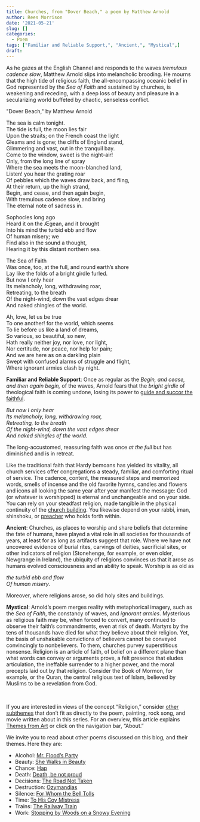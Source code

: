 ```yaml
---
title: Churches, from "Dover Beach," a poem by Matthew Arnold
author: Rees Morrison
date: '2021-05-21'
slug: []
categories:
  - Poem
tags: ["Familiar and Reliable Support,", "Ancient,", "Mystical",]
draft: 
---
```


As he gazes at the English Channel and responds to the waves *tremulous cadence slow*, Matthew Arnold slips into melancholic brooding.  He mourns that the high tide of religious faith, the all-encompassing oceanic belief in God represented by the *Sea of Faith* and sustained by churches, is weakening and receding, with a deep loss of beauty and pleasure in a secularizing world buffeted by chaotic, senseless conflict.

<!--more-->

"Dover Beach," by Matthew Arnold

The sea is calm tonight.  
The tide is full, the moon lies fair  
Upon the straits; on the French coast the light  
Gleams and is gone; the cliffs of England stand,  
Glimmering and vast, out in the tranquil bay.  
Come to the window, sweet is the night-air!  
Only, from the long line of spray  
Where the sea meets the moon-blanched land,  
Listen! you hear the grating roar  
Of pebbles which the waves draw back, and fling,  
At their return, up the high strand,  
Begin, and cease, and then again begin,  
With tremulous cadence slow, and bring  
The eternal note of sadness in.  

Sophocles long ago  
Heard it on the Ægean, and it brought  
Into his mind the turbid ebb and flow  
Of human misery; we  
Find also in the sound a thought,  
Hearing it by this distant northern sea.  

The Sea of Faith  
Was once, too, at the full, and round earth’s shore  
Lay like the folds of a bright girdle furled.  
But now I only hear  
Its melancholy, long, withdrawing roar,  
Retreating, to the breath  
Of the night-wind, down the vast edges drear  
And naked shingles of the world.       

Ah, love, let us be true  
To one another! for the world, which seems  
To lie before us like a land of dreams,  
So various, so beautiful, so new,  
Hath really neither joy, nor love, nor light,  
Nor certitude, nor peace, nor help for pain;  
And we are here as on a darkling plain  
Swept with confused alarms of struggle and flight,  
Where ignorant armies clash by night.  

**Familiar and Reliable Support**:   Once as regular as the *Begin, and cease, and then again begin,* of the waves, Arnold fears that the *bright girdle* of theological faith is coming undone, losing its power to [guide and succor the faithful](https://themesfromart.com/post/2021-05-21-churches-from-on-the-waterfront-a-movie-with-marlon-brando/churcheswaterfront/).  

*But now I only hear*  
*Its melancholy, long, withdrawing roar,*  
*Retreating, to the breath*  
*Of the night-wind, down the vast edges drear*  
*And naked shingles of the world.*       

The long-accustomed, reassuring faith was once *at the full* but has diminished and is in retreat.

Like the traditional faith that Hardy bemoans has yielded its vitality, all church services offer congregations a steady, familiar, and comforting ritual of service.  The cadence, content, the measured steps and memorized words, smells of incense and the old favorite hymns, candles and flowers and icons all looking the same year after year manifest the message: God (or whatever is worshipped) is eternal and unchangeable and on your side.  You can rely on your steadfast religion, made tangible in the physical continuity of the [church building](https://themesfromart.com/post/2021-05-21-churches-from-the-church-at-essoyes-a-painting-by-pierre-auguste-renoir/churchesrenoir/).  You likewise depend on your rabbi, iman, shinshoku, or [preacher](https://themesfromart.com/post/2021-05-21-churches-from-california-dreamin-a-song-by-the-mamas-the-papas/churchescalifornia/) who holds forth within.

**Ancient**:  Churches, as places to worship and share beliefs that determine the fate of humans, have played a vital role in all societies for thousands of years, at least for as long as artifacts suggest that role.  Where we have not uncovered evidence of burial rites, carvings of deities, sacrificial sites, or other indicators of religion (Stonehenge, for example, or even older, Newgrange in Ireland), the ubiquity of religions convinces us that it arose as humans evolved consciousness and an ability to speak.  Worship is as old as 

*the turbid ebb and flow*  
*Of human misery*.  

Moreover, where religions arose, so did holy sites and buildings.  

**Mystical**:   Arnold’s poem merges reality with metaphorical imagery, such as the *Sea of Faith*, the constancy of waves, and *ignorant armies*.  Mysterious as religious faith may be, when forced to convert, many continued to observe their faith’s commandments, even at risk of death.  Martyrs by the tens of thousands have died for what they believe about their religion.   Yet, the basis of unshakable convictions of believers cannot be conveyed convincingly to nonbelievers.  To them, churches purvey superstitious nonsense.  Religion is an article of faith, of belief on a different plane than what words can convey or arguments prove, a felt presence that eludes articulation, the ineffable surrender to a higher power, and the moral precepts laid out by that religion.  Consider the Book of Mormon, for example, or the Quran, the central religious text of Islam, believed by Muslims to be a revelation from God. 

&nbsp;

If you are interested in views of the concept “Religion,” consider [other subthemes](https://themesfromart.com/post/2021-05-21-churches-additional/churchesaddl/) that don’t fit as directly to the poem, painting, rock song, and movie written about in this series.  For an overview, this article explains [Themes from Art](http://bit.ly/3sRXopI) or click on the navigation bar, “About.”

We invite you to read about other poems discussed on this blog, and their themes.  Here they are: 

* Alcohol: [Mr. Flood’s Party](https://themesfromart.com/post/2021-01-24-alcohol-flood-frost/alcohol/)
* Beauty: [She Walks in Beauty](https://themesfromart.com/post/2021-04-21-beauty-she-walks-in-beauty-a-poem-by-lord-byron/beautybyron/)
* Chance: [Hap](https://themesfromart.com/post/2021-03-14-chancehap/chancehap/)
* Death: [Death, be not proud](https://themesfromart.com/post/2021-05-03-death-from-death-be-not-proud-a-poem-by-john-donne/deathdonne/)
* Decisions: [The Road Not Taken](https://themesfromart.com/post/2021-02-08-decisions-from-the-road-not-taken-a-poem-by-robert-frost/decisionsroadfrost/)
* Destruction: [Ozymandias](https://themesfromart.com/post/2021-02-18-destruction-ozymandias-a-poem-by-percy-bysshe-shelley/destructoz/)
* Silence: [For Whom the Bell Tolls](https://themesfromart.com/post/2021-04-08-silencedonne/silencedonne/)
* Time: [To His Coy Mistress](https://themesfromart.com/post/2021-03-08-time-to-his-coy-mistress-by-andrew-marvell/timecoy/)
* Trains: [The Railway Train](https://themesfromart.com/post/2021-05-10-trains-from-the-railway-train-a-poem-by-emily-dickineson/trainsdickinson/)   
* Work: [Stopping by Woods on a Snowy Evening](https://themesfromart.com/post/2021-02-26-worksnowy/worksnowy/)

